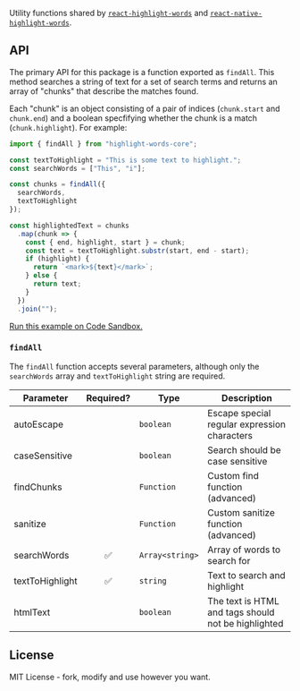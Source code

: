 Utility functions shared by [`react-highlight-words`](https://github.com/bvaughn/react-highlight-words) and [`react-native-highlight-words`](https://github.com/clauderic/react-native-highlight-words).

## API

The primary API for this package is a function exported as `findAll`. This method searches a string of text for a set of search terms and returns an array of "chunks" that describe the matches found.

Each "chunk" is an object consisting of a pair of indices (`chunk.start` and `chunk.end`) and a boolean specfifying whether the chunk is a match (`chunk.highlight`). For example:

```js
import { findAll } from "highlight-words-core";

const textToHighlight = "This is some text to highlight.";
const searchWords = ["This", "i"];

const chunks = findAll({
  searchWords,
  textToHighlight
});

const highlightedText = chunks
  .map(chunk => {
    const { end, highlight, start } = chunk;
    const text = textToHighlight.substr(start, end - start);
    if (highlight) {
      return `<mark>${text}</mark>`;
    } else {
      return text;
    }
  })
  .join("");
```

[Run this example on Code Sandbox.](https://codesandbox.io/s/ykwrzrl6wx)

### `findAll`

The `findAll` function accepts several parameters, although only the `searchWords` array and `textToHighlight` string are required.

| Parameter | Required? | Type | Description |
| --- | :---: | --- | --- |
| autoEscape |  | `boolean` | Escape special regular expression characters |
| caseSensitive |  | `boolean` | Search should be case sensitive |
| findChunks |  | `Function` | Custom find function (advanced) |
| sanitize |  | `Function` | Custom sanitize function (advanced) |
| searchWords | ✅ | `Array<string>` | Array of words to search for |
| textToHighlight | ✅ | `string` | Text to search and highlight |
| htmlText        |    | `boolean`| The text is HTML and tags should not be highlighted |


## License
MIT License - fork, modify and use however you want.
